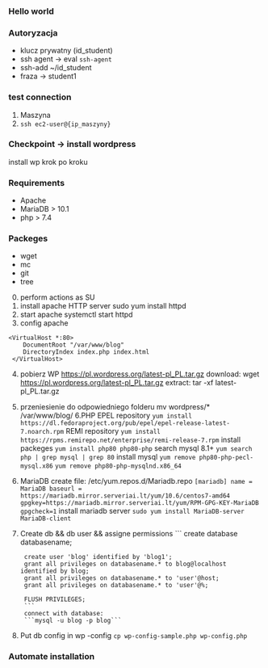 ### Hello world

### Autoryzacja

* klucz prywatny (id_student)
* ssh agent -> eval `ssh-agent`
* ssh-add ~/id_student
* fraza -> student1

### test connection
1. Maszyna
2. ``ssh ec2-user@{ip_maszyny}``

### Checkpoint -> install wordpress
install wp krok po kroku

### Requirements
- Apache
- MariaDB > 10.1
- php > 7.4

### Packeges
- wget
- mc
- git
- tree

0. perform actions as SU
1. install apache HTTP server
    sudo yum install httpd
2. start apache
    systemctl start httpd
3. config apache
```
<VirtualHost *:80>
    DocumentRoot "/var/www/blog"
    DirectoryIndex index.php index.html
 </VirtualHost>
```
4. pobierz WP
    https://pl.wordpress.org/latest-pl_PL.tar.gz
    download:
    wget https://pl.wordpress.org/latest-pl_PL.tar.gz
    extract:
    tar -xf latest-pl_PL.tar.gz
5. przeniesienie do odpowiedniego folderu
    mv wordpress/* /var/www/blog/
6.PHP
    EPEL repository
    ```yum install https://dl.fedoraproject.org/pub/epel/epel-release-latest-7.noarch.rpm```
    REMI repository
    ```yum install https://rpms.remirepo.net/enterprise/remi-release-7.rpm```
    install packeges
    ```yum install php80 php80-php```
    search mysql 8.1+
    ```yum search php | grep mysql | grep 80```
    install mysql
    ```yum remove php80-php-pecl-mysql.x86```
    ```yum remove php80-php-mysqlnd.x86_64```

7. MariaDB
        create file:
        /etc/yum.repos.d/Mariadb.repo
        ````
        [mariadb]
        name = MariaDB
        baseurl = https://mariadb.mirror.serveriai.lt/yum/10.6/centos7-amd64
        gpgkey=https://mariadb.mirror.serveriai.lt/yum/RPM-GPG-KEY-MariaDB
        gpgcheck=1
        ````
        install mariadb server
        ```sudo yum install MariaDB-server MariaDB-client```
8. Create db && db user && assigne permissions
        ```
        create database databasename;

        create user 'blog' identified by 'blog1';
        grant all privileges on databasename.* to blog@localhost identified by blog;
        grant all privileges on databasename.* to 'user'@host;
        grant all privileges on databasename.* to 'user'@%;

        FLUSH PRIVILEGES;
        ```
        connect with database:
        ```mysql -u blog -p blog```
9. Put db config in wp -config
        ```cp wp-config-sample.php wp-config.php```

### Automate installation
